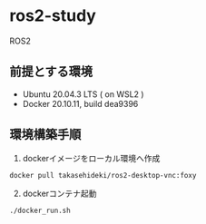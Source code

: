 # ros2-study
ROS2

## 前提とする環境

* Ubuntu 20.04.3 LTS ( on WSL2 )
* Docker 20.10.11, build dea9396

## 環境構築手順

1. dockerイメージをローカル環境へ作成
```sh
docker pull takasehideki/ros2-desktop-vnc:foxy
```

2. dockerコンテナ起動
```sh
./docker_run.sh
```


